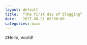 ```yaml
---
layout: default
title:  “The first day of blogging“
date:   2017-06-21 00:50:00
categories: main
---
```


#Hello, world!
